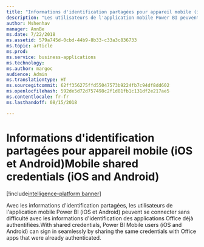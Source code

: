 ```yaml
---
title: "Informations d'identification partagées pour appareil mobile (iOS et Android)"
description: "Les utilisateurs de l'application mobile Power BI peuvent utiliser des informations d'identification partagées avec d'autres applications Microsoft installées sur l'appareil mobile pour un processus de connexion transparent."
author: Mshenhav
manager: AnnBe
ms.date: 7/22/2018
ms.assetid: 579a745d-0cbd-44b9-8b33-c33a3c836733
ms.topic: article
ms.prod: 
ms.service: business-applications
ms.technology: 
ms.author: margoc
audience: Admin
ms.translationtype: HT
ms.sourcegitcommit: 62ff356275ffd55047573b9224fb7c94df8dd602
ms.openlocfilehash: 592de5d72d757498c2f1d81fb1c131df2e217ae5
ms.contentlocale: fr-fr
ms.lasthandoff: 08/15/2018

---
```

# <a name="mobile-shared-credentials-ios-and-android"></a><span data-ttu-id="da821-103">Informations d'identification partagées pour appareil mobile (iOS et Android)</span><span class="sxs-lookup"><span data-stu-id="da821-103">Mobile shared credentials (iOS and Android)</span></span>

[!include[intelligence-platform banner](../../includes/intelligence-platform.md)]




<span data-ttu-id="da821-104">Avec les informations d'identification partagées, les utilisateurs de l'application mobile Power BI (iOS et Android) peuvent se connecter sans difficulté avec les informations d'identification des applications Office déjà authentifiées.</span><span class="sxs-lookup"><span data-stu-id="da821-104">With shared credentials, Power BI Mobile users (iOS and Android) can sign in seamlessly by sharing the same credentials with Office apps that were already authenticated.</span></span>

